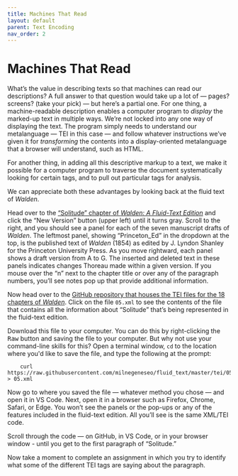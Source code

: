 ```yaml
---
title: Machines That Read
layout: default
parent: Text Encoding
nav_order: 2
---
```


# Machines That Read

What’s the value in describing texts so that machines can read our descriptions? A full answer to that question would take up a lot of — pages? screens? (take your pick) — but here’s a partial one. For one thing, a machine-readable description enables a computer program to *display* the marked-up text in multiple ways. We’re not locked into any one way of displaying the text. The program simply needs to understand our metalanguage — TEI in this case — and follow whatever instructions we’ve given it for *transforming* the contents into a display-oriented metalanguage that a browser will understand, such as HTML.

For another thing, in adding all this descriptive markup to a text, we make it possible for a computer program to traverse the document systematically looking for certain tags, and to pull out particular tags for analysis.

We can appreciate both these advantages by looking back at the fluid text of *Walden*.

Head over to the [“Solitude” chapter of *Walden: A Fluid-Text Edition*](http://digitalthoreau.org/walden/fluid/text/05.html) and click the “New Version” button (upper left) until it turns gray. Scroll to the right, and you should see a panel for each of the seven manuscript drafts of *Walden*. The leftmost panel, showing “Princeton\_Ed” in the dropdown at the top, is the published text of *Walden* (1854) as edited by J. Lyndon Shanley for the Princeton University Press. As you move rightward, each panel shows a draft version from A to G. The inserted and deleted text in these panels indicates changes Thoreau made within a given version. If you mouse over the “n” next to the chapter title or over any of the paragraph numbers, you’ll see notes pop up that provide additional information.

Now head over to the [GitHub repository that houses the TEI files for the 18 chapters of *Walden*](https://github.com/milnegeneseo/fluid_text/tree/master/tei). Click on the file `05.xml` to see the contents of the file that contains all the information about “Solitude” that’s being represented in the fluid-text edition.

Download this file to your computer. You can do this by right-clicking the <kbd>Raw</kbd> button and saving the file to your computer. But why not use your command-line skills for this? Open a terminal window, `cd` to the location where you'd like to save the file, and type the following at the prompt:

```console    
    curl https://raw.githubusercontent.com/milnegeneseo/fluid_text/master/tei/05.xml > 05.xml
```

Now go to where you saved the file — whatever method you chose — and open it in VS Code. Next, open it in a browser such as Firefox, Chrome, Safari, or Edge. You won’t see the panels or the pop-ups or any of the features included in the fluid-text edition. All you’ll see is the same XML/TEI code.

Scroll through the code — on GitHub, in VS Code, or in your browser window - until you get to the first paragraph of “Solitude.”

Now take a moment to complete an assignment in which you try to identify what some of the different TEI tags are saying about the paragraph.
